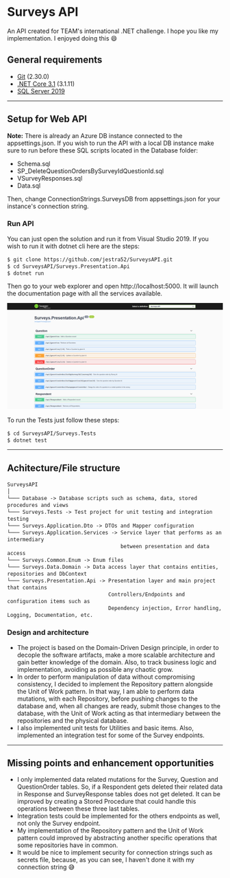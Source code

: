 # Surveys API
An API created for TEAM's international .NET challenge. I hope you like my implementation. I enjoyed doing this :smile: 

## General requirements
- [Git](https://git-scm.com/) (2.30.0)
- [.NET Core 3.1](https://dotnet.microsoft.com/download/dotnet-core/3.1) (3.1.11)
- [SQL Server 2019](https://www.microsoft.com/es-es/sql-server/sql-server-2019)
---
## Setup for Web API
**Note:** There is already an Azure DB instance connected to the appsettings.json. If you wish
to run the API with a local DB instance make sure to run before these SQL scripts located in the Database folder:

- Schema.sql
- SP_DeleteQuestionOrdersBySurveyIdQuestionId.sql
- VSurveyResponses.sql
- Data.sql

Then, change ConnectionStrings.SurveysDB from appsettings.json for your
instance's connection string.

### Run API
You can just open the solution and run it from Visual Studio 2019. If you
wish to run it with dotnet cli here are the steps:

```shell
$ git clone https://github.com/jestra52/SurveysAPI.git
$ cd SurveysAPI/Surveys.Presentation.Api
$ dotnet run
```

Then go to your web explorer and open http://localhost:5000. It will launch the documentation page
with all the services available.

![homepage](homePage.png)

To run the Tests just follow these steps:

```shell
$ cd SurveysAPI/Surveys.Tests
$ dotnet test
```
---
## Achitecture/File structure

```
SurveysAPI
│
└─── Database -> Database scripts such as schema, data, stored procedures and views
└─── Surveys.Tests -> Test project for unit testing and integration testing
└─── Surveys.Application.Dto -> DTOs and Mapper configuration
└─── Surveys.Application.Services -> Service layer that performs as an intermediary
                                     between presentation and data access
└─── Surveys.Common.Enum -> Enum files
└─── Surveys.Data.Domain -> Data access layer that contains entities, repositories and DbContext
└─── Surveys.Presentation.Api -> Presentation layer and main project that contains
                                 Controllers/Endpoints and configuration items such as
                                 Dependency injection, Error handling, Logging, Documentation, etc.
```

### Design and architecture 
- The project is based on the Domain-Driven Design principle, in order to decople the software artifacts, make a more scalable architecture and gain better knowledge of the domain. Also, to track business logic and implementation, avoiding as possible any chaotic grow.
- In order to perform manipulation of data without compromising consistency, I decided to implement the Repository pattern alongside the Unit of Work pattern. In that way, I am able to perform data mutations, with each Repository, before pushing changes to the database and, when all changes are ready, submit those changes to the database, with the Unit of Work acting as that intermediary between the repositories and the physical database.
- I also implemented unit tests for Utilities and basic items. Also, implemented an integration test for some of the Survey endpoints.

---

## Missing points and enhancement opportunities
- I only implemented data related mutations for the Survey, Question and QuestionOrder tables. So, if a Respondent gets deleted their related data in Response and SurveyResponse tables does not get deleted. It can be improved by creating a Stored Procedure that could handle this operations between these three last tables.
- Integration tests could be implemented for the others endpoints as well, not only the Survey endpoint.
- My implementation of the Repository pattern and the Unit of Work pattern could improved by abstracting another specific operations that some repositories have in common.
- It would be nice to implement security for connection strings such as secrets file, because, as you can see, I haven't done it with my connection string :sweat_smile:
